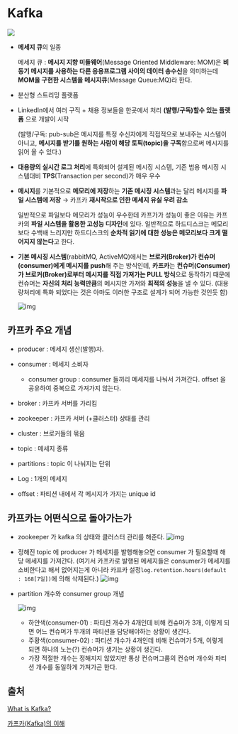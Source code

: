 # Kafka
![](https://4.bp.blogspot.com/-TamFawnCFUc/V_2QpdK_DCI/AAAAAAAAAQg/gMloyEf1tqMHQi0DbXmiMwBufRHBwKhygCLcB/s1600/kafka.png)

- **메세지 큐**의 일종

  메세지 큐 : **메시지 지향 미들웨어**(Message Oriented Middleware: MOM)은 **비동기 메시지를 사용하는 다른 응용프로그램 사이의 데이터 송수신**을 의미하는데 **MOM을 구현한 시스템을 메시지큐**(Message Queue:MQ)라 한다.

- 분산형 스트리밍 플랫폼

- LinkedIn에서 여러 구직 + 채용 정보들을 한곳에서 처리 **(발행/구독)할수 있는 플랫폼** 으로 개발이 시작

  (발행/구독: pub-sub은 메시지를 특정 수신자에게 직접적으로 보내주는 시스템이 아니고, **메시지를 받기를 원하는 사람이 해당 토픽(topic)을 구독**함으로써 메시지를 읽어 올 수 있다.)

- **대용량의 실시간 로그 처리**에 특화되어 설계된 메시징 시스템, 기존 범용 메시징 시스템대비 **TPS**(Transaction per second)가 매우 우수

- **메시지**를 기본적으로 **메모리에 저장**하는 **기존 메시징 시스템**과는 달리 메시지를 **파일 시스템에 저장** → 카프카 **재시작으로 인한 메세지 유실 우려 감소**

  일반적으로 파일보다 메모리가 성능이 우수한데 카프가가 성능이 좋은 이유는 카프카의 **파일 시스템을 활용한 고성능 디자인**에 있다. 일반적으로 하드디스크는 메모리보다 수백배 느리지만 하드디스크의 **순차적 읽기에 대한 성능은 메모리보다 크게 떨어지지 않는다**고 한다.

- **기본 메시징 시스템**(rabbitMQ, ActiveMQ)에서는 **브로커(Broker)가 컨슈머(consumer)에게 메시지를 push**해 주는 방식인데, **카프카**는 **컨슈머(Consumer)가 브로커(Broker)로부터 메시지를 직접 가져가는 PULL 방식**으로 동작하기 때문에 컨슈머는 **자신의 처리 능력만큼**의 메시지만 가져와 **최적의 성능**을 낼 수 있다. (대용량처리에 특화 되었다는 것은 아마도 이러한 구조로 설계가 되어 가능한 것인듯 함)

  ![img](https://t1.daumcdn.net/cfile/tistory/99715B3A5C3FE33B10)

  

## 카프카 주요 개념

- producer : 메세지 생산(발행)자.

- consumer : 메세지 소비자

  - consumer group : consumer 들끼리 메세지를 나눠서 가져간다. offset 을 공유하여 중복으로 가져가지 않는다.

- broker : 카프카 서버를 가리킴

- zookeeper : 카프카 서버 (+클러스터) 상태를 관리

- cluster : 브로커들의 묶음

- topic : 메세지 종류

- partitions : topic 이 나눠지는 단위

- Log : 1개의 메세지

- offset : 파티션 내에서 각 메시지가 가지는 unique id

  

## 카프카는 어떤식으로 돌아가는가

- zookeeper 가 kafka 의 상태와 클러스터 관리를 해준다.
  ![img](https://taetaetae.github.io/2017/11/02/what-is-kafka/kafka3.png)

- 정해진 topic 에 producer 가 메세지를 발행해놓으면 consumer 가 필요할때 해당 메세지를 가져간다. (여기서 카프카로 발행된 메세지들은 consumer가 메세지를 소비한다고 해서 없어지는게 아니라 카프카 설정`log.retention.hours(default : 168[7일])`에 의해 삭제된다.)
  ![img](https://taetaetae.github.io/images/what-is-kafka/kafka4.png)

- partition 개수와 consumer group 개념

  ![img](https://taetaetae.github.io/images/what-is-kafka/kafka5.png)

  - 하얀색(consumer-01) : 파티션 개수가 4개인데 비해 컨슈머가 3개, 이렇게 되면 어느 컨슈머가 두개의 파티션을 담당해야하는 상황이 생긴다.
  - 주황색(consumer-02) : 파티션 개수가 4개인데 비해 컨슈머가 5개, 이렇게 되면 하나의 노는(?) 컨슈머가 생기는 상황이 생긴다.
  - 가장 적절한 개수는 정해지지 않았지만 통상 컨슈머그룹의 컨슈머 개수와 파티션 개수를 동일하게 가져가곤 한다.

## 출처

[What is Kafka?](https://taetaetae.github.io/2017/11/02/what-is-kafka)

[카프카(Kafka)의 이해](https://team-platform.tistory.com/11)


